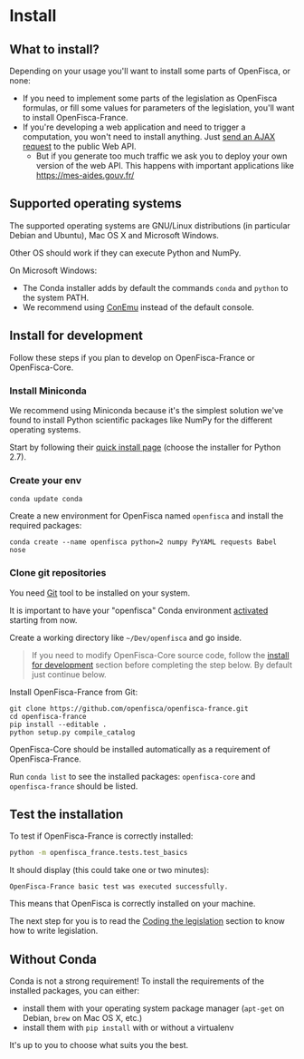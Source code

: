 # Install

## What to install?

Depending on your usage you'll want to install some parts of OpenFisca, or none:

- If you need to implement some parts of the legislation as OpenFisca formulas, or fill some values for parameters of the legislation, you'll want to install OpenFisca-France.
- If you're developing a web application and need to trigger a computation, you won't need to install anything. Just [send an AJAX request](../openfisca-web-api/index.html) to the public Web API.
  - But if you generate too much traffic we ask you to deploy your own version of the web API. This happens with important applications like https://mes-aides.gouv.fr/

## Supported operating systems

The supported operating systems are GNU/Linux distributions (in particular Debian and Ubuntu), Mac OS X and Microsoft Windows.

Other OS should work if they can execute Python and NumPy.

On Microsoft Windows:
- The Conda installer adds by default the commands `conda` and `python` to the system PATH.
- We recommend using [ConEmu](https://conemu.github.io/) instead of the default console.

## Install for development

Follow these steps if you plan to develop on OpenFisca-France or OpenFisca-Core.

### Install Miniconda

We recommend using Miniconda because it's the simplest solution we've found to install Python scientific packages like NumPy for the different operating systems.

Start by following their [quick install page](http://conda.pydata.org/docs/install/quick.html) (choose the installer for Python 2.7).

### Create your env

```
conda update conda
```

Create a new environment for OpenFisca named `openfisca` and install the required packages:

```
conda create --name openfisca python=2 numpy PyYAML requests Babel nose
```

### Clone git repositories

You need [Git](http://www.git-scm.com/) tool to be installed on your system.

It is important to have your "openfisca" Conda environment [activated](http://conda.pydata.org/docs/test-drive.html#managing-environments) starting from now.

Create a working directory like `~/Dev/openfisca` and go inside.

> If you need to modify OpenFisca-Core source code, follow the [install for development](https://github.com/openfisca/openfisca-core#install-for-development) section before completing the step below. By default just continue below.

Install OpenFisca-France from Git:

```
git clone https://github.com/openfisca/openfisca-france.git
cd openfisca-france
pip install --editable .
python setup.py compile_catalog
```

OpenFisca-Core should be installed automatically as a requirement of OpenFisca-France.

Run `conda list` to see the installed packages: `openfisca-core` and `openfisca-france` should be listed.

## Test the installation

To test if OpenFisca-France is correctly installed:

```bash
python -m openfisca_france.tests.test_basics
```

It should display (this could take one or two minutes):

```
OpenFisca-France basic test was executed successfully.
```

This means that OpenFisca is correctly installed on your machine.

The next step for you is to read the [Coding the legislation](../coding-the-legislation/index.html) section to know how to write legislation.

## Without Conda

Conda is not a strong requirement! To install the requirements of the installed packages, you can either:

- install them with your operating system package manager (`apt-get` on Debian, `brew` on Mac OS X, etc.)
- install them with `pip install` with or without a virtualenv

It's up to you to choose what suits you the best.
